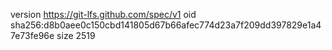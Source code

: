 version https://git-lfs.github.com/spec/v1
oid sha256:d8b0aee0c150cbd141805d67b66afec774d23a7f209dd397829e1a47e73fe96e
size 2519
